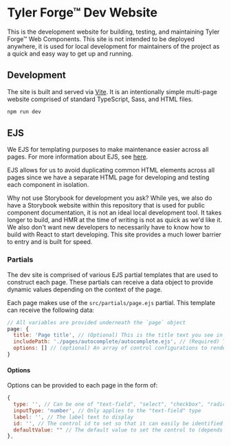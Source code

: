 # Tyler Forge™ Dev Website

This is the development website for building, testing, and maintaining Tyler Forge™ Web
Components. This site is not intended to be deployed anywhere, it is used for local
development for maintainers of the project as a quick and easy way to get up and running.

## Development

The site is built and served via [Vite](https://vitejs.dev/). It is an intentionally
simple multi-page website comprised of standard TypeScript, Sass, and HTML files.

```bash
npm run dev
```

## EJS

We EJS for templating purposes to make maintenance easier across all pages. For more
information about EJS, see [here](https://ejs.co/).

EJS allows for us to avoid duplicating common HTML elements across all pages since we have
a separate HTML page for developing and testing each component in isolation.

Why not use Storybook for development you ask? While yes, we also do have a Storybook website
within this repository that is used for public component documentation, it is not an ideal
local development tool. It takes longer to build, and HMR at the time of writing is not as
quick as we'd like it. We also don't want new developers to necessarily have to know how to
build with React to start developing. This site provides a much lower barrier to entry and is
built for speed.

### Partials

The dev site is comprised of various EJS partial templates that are used to construct each page.
These partials can receive a data object to provide dynamic values depending on the context
of the page.

Each page makes use of the `src/partials/page.ejs` partial. This template can receive the following
data:

```javascript
// All variables are provided underneath the `page` object
page: {
  title: 'Page title', // (Optional) This is the title text you see in the browser tab, app-bar title, and content card header
  includePath: './pages/autocomplete/autocomplete.ejs', // (Required) The path to the partial file to include within the card content
  options: [] // (optional) An array of control configurations to render within the options drawer
}
```

#### Options

Options can be provided to each page in the form of:

```javascript
{
  type: '', // Can be one of "text-field", "select", "checkbox", "radio-group", "toggle" (see `src/partials/controls` for more info)
  inputType: 'number', // Only applies to the "text-field" type
  label: '', // The label text to display
  id: '', // The control id to set so that it can easily be identified by the page
  defaultValue: "" // The default value to set the control to (depends on the type of control being provided)
},
```
